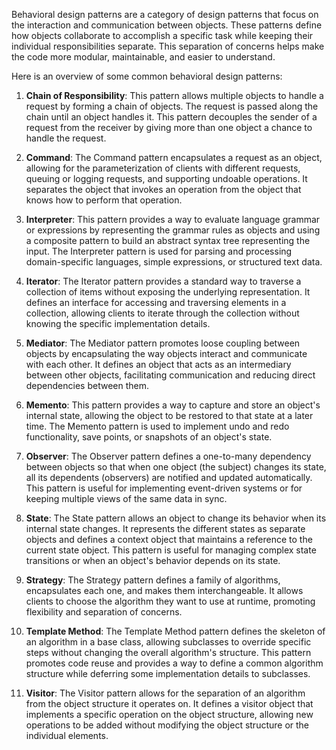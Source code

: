 Behavioral design patterns are a category of design patterns that focus on the interaction and communication between objects. These patterns define how objects collaborate to accomplish a specific task while keeping their individual responsibilities separate. This separation of concerns helps make the code more modular, maintainable, and easier to understand.

Here is an overview of some common behavioral design patterns:

1. **Chain of Responsibility**: This pattern allows multiple objects to handle a request by forming a chain of objects. The request is passed along the chain until an object handles it. This pattern decouples the sender of a request from the receiver by giving more than one object a chance to handle the request.

2. **Command**: The Command pattern encapsulates a request as an object, allowing for the parameterization of clients with different requests, queuing or logging requests, and supporting undoable operations. It separates the object that invokes an operation from the object that knows how to perform that operation.

3. **Interpreter**: This pattern provides a way to evaluate language grammar or expressions by representing the grammar rules as objects and using a composite pattern to build an abstract syntax tree representing the input. The Interpreter pattern is used for parsing and processing domain-specific languages, simple expressions, or structured text data.

4. **Iterator**: The Iterator pattern provides a standard way to traverse a collection of items without exposing the underlying representation. It defines an interface for accessing and traversing elements in a collection, allowing clients to iterate through the collection without knowing the specific implementation details.

5. **Mediator**: The Mediator pattern promotes loose coupling between objects by encapsulating the way objects interact and communicate with each other. It defines an object that acts as an intermediary between other objects, facilitating communication and reducing direct dependencies between them.

6. **Memento**: This pattern provides a way to capture and store an object's internal state, allowing the object to be restored to that state at a later time. The Memento pattern is used to implement undo and redo functionality, save points, or snapshots of an object's state.

7. **Observer**: The Observer pattern defines a one-to-many dependency between objects so that when one object (the subject) changes its state, all its dependents (observers) are notified and updated automatically. This pattern is useful for implementing event-driven systems or for keeping multiple views of the same data in sync.

8. **State**: The State pattern allows an object to change its behavior when its internal state changes. It represents the different states as separate objects and defines a context object that maintains a reference to the current state object. This pattern is useful for managing complex state transitions or when an object's behavior depends on its state.

9. **Strategy**: The Strategy pattern defines a family of algorithms, encapsulates each one, and makes them interchangeable. It allows clients to choose the algorithm they want to use at runtime, promoting flexibility and separation of concerns.

10. **Template Method**: The Template Method pattern defines the skeleton of an algorithm in a base class, allowing subclasses to override specific steps without changing the overall algorithm's structure. This pattern promotes code reuse and provides a way to define a common algorithm structure while deferring some implementation details to subclasses.

11. **Visitor**: The Visitor pattern allows for the separation of an algorithm from the object structure it operates on. It defines a visitor object that implements a specific operation on the object structure, allowing new operations to be added without modifying the object structure or the individual elements.